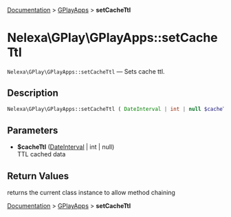 [Documentation](../../README.md) > [GPlayApps](README.md) > **setCacheTtl**

# Nelexa\GPlay\GPlayApps::setCacheTtl
`Nelexa\GPlay\GPlayApps::setCacheTtl` — Sets cache ttl.

## Description
```php
Nelexa\GPlay\GPlayApps::setCacheTtl ( DateInterval | int | null $cacheTtl ) : Nelexa\GPlay\GPlayApps
```

## Parameters
* **$cacheTtl** ([DateInterval](https://www.php.net/manual/class.dateinterval.php) | int | null)  
TTL cached data

## Return Values
returns the current class instance to allow method chaining

[Documentation](../../README.md) > [GPlayApps](README.md) > **setCacheTtl**
